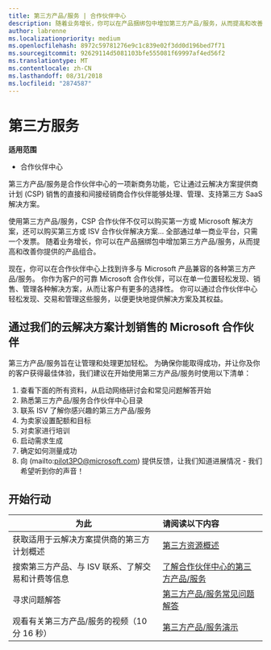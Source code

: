 ```yaml
---
title: 第三方产品/服务 | 合作伙伴中心
description: 随着业务增长，你可以在产品捆绑包中增加第三方产品/服务，从而提高和改善你提供的产品组合。
author: labrenne
ms.localizationpriority: medium
ms.openlocfilehash: 8972c59781276e9c1c839e02f3dd0d196bed7f71
ms.sourcegitcommit: 92629114d5081103bfe555081f69997af4ed56f2
ms.translationtype: MT
ms.contentlocale: zh-CN
ms.lasthandoff: 08/31/2018
ms.locfileid: "2874587"
---
```

# <a name="third-party-offers"></a>第三方服务 

**适用范围**

- 合作伙伴中心

第三方产品/服务是合作伙伴中心的一项新商务功能，它让通过云解决方案提供商计划 (CSP) 销售的直接和间接经销商合作伙伴能够处理、管理、支持第三方 SaaS 解决方案。  

使用第三方产品/服务，CSP 合作伙伴不仅可以购买第一方或 Microsoft 解决方案，还可以购买第三方或 ISV 合作伙伴解决方案… 全部通过单一商业平台，只需一个发票。  随着业务增长，你可以在产品捆绑包中增加第三方产品/服务，从而提高和改善你提供的产品组合。 

现在，你可以在合作伙伴中心上找到许多与 Microsoft 产品兼容的各种第三方产品/服务。 你作为客户的可靠 Microsoft 合作伙伴，可以在单一位置轻松发现、销售、管理各种解决方案，从而让客户有更多的选择性。 你可以通过合作伙伴中心轻松发现、交易和管理这些服务，以便更快地提供解决方案及其权益。

## <a name="microsoft-partners-that-sell-through-our-cloud-solutions-program"></a>通过我们的云解决方案计划销售的 Microsoft 合作伙伴

第三方产品/服务旨在让管理和处理更加轻松。  为确保你能取得成功，并让你及你的客户获得最佳体验，我们建议在开始使用第三方产品/服务时使用以下清单：

1. 查看下面的所有资料，从启动网络研讨会和常见问题解答开始
2. 熟悉第三方产品/服务合作伙伴中心目录
3. 联系 ISV 了解你感兴趣的第三方产品/服务
4. 为卖家设置配额和目标
5. 对卖家进行培训
6. 启动需求生成
7. 确定如何测量成功
8. 向 (mailto:pilot3PO@microsoft.com) 提供反馈，让我们知道进展情况 - 我们希望听到你的声音！

## <a name="get-started"></a>开始行动 

|**为此**   |**请阅读以下内容**   |
|------------------|:--------------------|
|获取适用于云解决方案提供商的第三方计划概述  |[第三方资源概述]( http://assetsprod.microsoft.com/mpn/third-party-offers-overview.pptx)|
|搜索第三方产品、与 ISV 联系、了解交易和计费等信息| [了解合作伙伴中心的第三方产品/服务](third-party-help.md) |
|寻求问题解答| [第三方产品/服务常见问题解答](http://assetsprod.microsoft.com/mpn/third-party-offers-faq.docx) |
|观看有关第三方产品/服务的视频（10 分 16 秒）   |[第三方产品/服务演示](http://assetsprod.microsoft.com/mpn/third-party-offers-demo.wma)|


